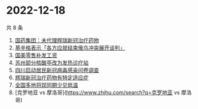 # 2022-12-18

共 8 条

<!-- BEGIN -->
<!-- 最后更新时间 Sun Dec 18 2022 16:11:02 GMT+0800 (China Standard Time) -->

1. [国药集团：未代理辉瑞新冠治疗药物](https://www.zhihu.com/search?q=国药集团：未代理辉瑞新冠治疗药物)
1. [基辛格表示「各方应就结束俄乌冲突展开谈判」](https://www.zhihu.com/search?q=基辛格表示「各方应就结束俄乌冲突展开谈判」)
1. [国美零售补发工资](https://www.zhihu.com/search?q=国美零售补发工资)
1. [苏州部分核酸亭改为发热诊疗站](https://www.zhihu.com/search?q=苏州部分核酸亭改为发热诊疗站)
1. [四川启动居民新冠病毒感染问卷调查](https://www.zhihu.com/search?q=四川启动居民新冠病毒感染问卷调查)
1. [辉瑞新冠治疗药物有特定适应症](https://www.zhihu.com/search?q=辉瑞新冠治疗药物有特定适应症)
1. [全国多地将现同期少见低温](https://www.zhihu.com/search?q=全国多地将现同期少见低温)
1. [克罗地亚 vs 摩洛哥](https://www.zhihu.com/search?q=克罗地亚 vs 摩洛哥)

<!-- END -->
